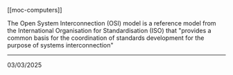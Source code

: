 [[moc-computers]]

The Open System Interconnection (OSI) model is a reference model from the International Organisation for Standardisation (ISO) that "provides a common basis for the coordination of standards development for the purpose of systems interconnection"

---

03/03/2025
